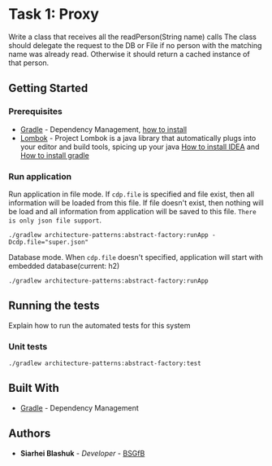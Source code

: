 # Task 1: Proxy

Write a class that receives all the readPerson(String name) calls
The class should delegate the request to the DB or File if no person with the matching name was already read. Otherwise it should return a cached instance of that person.

## Getting Started

### Prerequisites

* [Gradle](https://gradle.org/) - Dependency Management, [how to install](https://gradle.org/install/)
* [Lombok](https://projectlombok.org/) - Project Lombok is a java library that automatically plugs into your editor and build tools, spicing up your java
[How to install IDEA](https://projectlombok.org/setup/intellij) and [How to install gradle](https://projectlombok.org/setup/gradle)

### Run application

Run application in file mode.
If `cdp.file` is specified and file exist,
then all information will be loaded from this file.
If file doesn't exist, then nothing will be load and
all information from application will be saved to this file.
`There is only json file support`.

```
./gradlew architecture-patterns:abstract-factory:runApp -Dcdp.file="super.json"
```

Database mode. When `cdp.file` doesn't specified, application will start
with embedded database(current: h2)
```
./gradlew architecture-patterns:abstract-factory:runApp
```

## Running the tests

Explain how to run the automated tests for this system

### Unit tests


```
./gradlew architecture-patterns:abstract-factory:test
```

## Built With

* [Gradle](https://gradle.org/) - Dependency Management

## Authors

* **Siarhei Blashuk** - *Developer* - [BSGfB](https://github.com/BSGfB)
